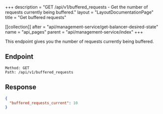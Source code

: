 +++
description = "GET /api/v1/buffered_requests - Get the number of requests currently being buffered."
layout = "LayoutDocumentationPage"
title = "Get buffered requests"

[[collection]]
after = "api/management-service/get-balancer-desired-state"
name = "api_pages"
parent = "api/management-service/index"
+++

This endpoint gives you the number of requests currently being buffered.

## Endpoint

```
Method: GET
Path: /api/v1/buffered_requests
```

## Response

```JSON
{
  "buffered_requests_current": 10
}
```
